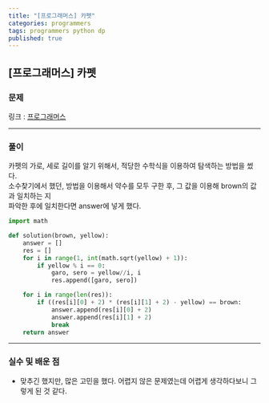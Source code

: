```yaml
---
title: "[프로그래머스] 카펫"
categories: programmers
tags: programmers python dp
published: true
---
```


## [프로그래머스] 카펫

### 문제

링크 : [프로그래머스](https://programmers.co.kr/learn/courses/30/lessons/42842)

---

### 풀이

카펫의 가로, 세로 길이를 알기 위해서, 적당한 수학식을 이용하여 탐색하는 방법을 썼다.  
소수찾기에서 했던, 방법을 이용해서 약수를 모두 구한 후, 그 값을 이용해 brown의 값과 일치하는 지  
파악한 후에 일치한다면 answer에 넣게 했다.

```python
import math

def solution(brown, yellow):
    answer = []
    res = []
    for i in range(1, int(math.sqrt(yellow) + 1)):
        if yellow % i == 0:
            garo, sero = yellow//i, i
            res.append([garo, sero])

    for i in range(len(res)):
        if ((res[i][0] + 2) * (res[i][1] + 2) - yellow) == brown:
            answer.append(res[i][0] + 2)
            answer.append(res[i][1] + 2)
            break
    return answer
```

---

### 실수 및 배운 점

- 맞추긴 했지만, 많은 고민을 했다. 어렵지 않은 문제였는데 어렵게 생각하다보니 그렇게 된 것 같다.
